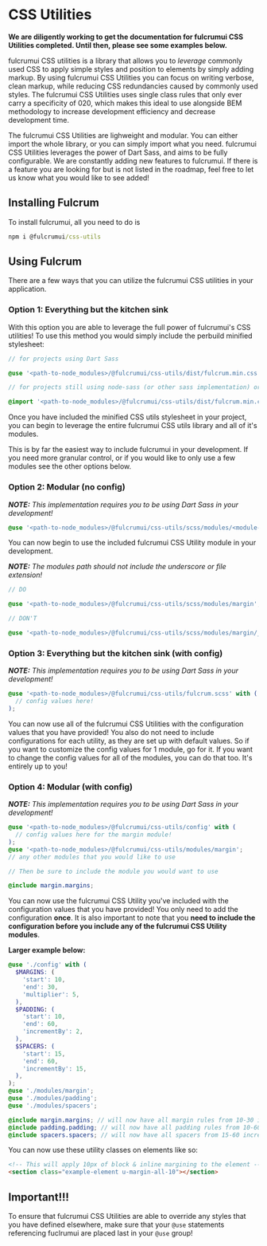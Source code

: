 # CSS Utilities

**We are diligently working to get the documentation for fulcrumui CSS Utilities completed. Until then, please see some examples below.**

fulcrumui CSS utilities is a library that allows you to *leverage* commonly used CSS to apply simple styles and position to elements by simply adding markup. By using fulcrumui CSS Utilities you can focus on writing verbose, clean markup, while reducing CSS redundancies caused by commonly used styles. The fulcrumui CSS Utilities uses single class rules that only ever carry a specificity of 020, which makes this ideal to use alongside BEM methodology to increase development efficiency and decrease development time.

The fulcrumui CSS Utilities are lighweight and modular. You can either import the whole library, or you can simply import what you need. fulcrumui CSS Utilities leverages the power of Dart Sass, and aims to be fully configurable. We are constantly adding new features to fulcrumui. If there is a feature you are looking for but is not listed in the roadmap, feel free to let us know what you would like to see added!

## Installing Fulcrum

To install fulcrumui, all you need to do is

```cmd
npm i @fulcrumui/css-utils
```

## Using Fulcrum

There are a few ways that you can utilize the fulcrumui CSS utilities in your application.

### **Option 1: Everything but the kitchen sink**

With this option you are able to leverage the full power of fulcrumui's CSS utilities! To use this method you would simply include the perbuild minified stylesheet:

```scss
// for projects using Dart Sass

@use '<path-to-node_modules>/@fulcrumui/css-utils/dist/fulcrum.min.css';

// for projects still using node-sass (or other sass implementation) or Vanilla CSS

@import '<path-to-node_modules>/@fulcrumui/css-utils/dist/fulcrum.min.css';
```

Once you have included the minified CSS utils stylesheet in your project, you can begin to leverage the entire fulcrumui CSS utils library and all of it's modules.

This is by far the easiest way to include fulcrumui in your development. If you need more granular control, or if you would like to only use a few modules see the other options below.

### **Option 2: Modular (no config)**

_**NOTE:** This implementation requires you to be using Dart Sass in your development!_

```scss
@use '<path-to-node_modules>/@fulcrumui/css-utils/scss/modules/<module-name>';
```

You can now begin to use the included fulcrumui CSS Utility module in your development.

_**NOTE:** The modules path should not include the underscore or file extension!_

```scss
// DO

@use '<path-to-node_modules>/@fulcrumui/css-utils/scss/modules/margin';

// DON'T

@use '<path-to-node_modules>/@fulcrumui/css-utils/scss/modules/margin/_index.scss';
```

### **Option 3: Everything but the kitchen sink (with config)**

_**NOTE:** This implementation requires you to be using Dart Sass in your development!_

```scss
@use '<path-to-node_modules>/@fulcrumui/css-utils/fulcrum.scss' with (
  // config values here!
);
```

You can now use all of the fulcrumui CSS Utilities with the configuration values that you have provided! You also do not need to include configurations for each utility, as they are set up with default values. So if you want to customize the config values for 1 module, go for it. If you want to change the config values for all of the modules, you can do that too. It's entirely up to you!

### **Option 4: Modular (with config)**

_**NOTE:** This implementation requires you to be using Dart Sass in your development!_

```scss
@use '<path-to-node_modules>/@fulcrumui/css-utils/config' with (
  // config values here for the margin module!
);
@use '<path-to-node_modules>/@fulcrumui/css-utils/modules/margin';
// any other modules that you would like to use

// Then be sure to include the module you would want to use

@include margin.margins;
```

You can now use the fulcrumui CSS Utility you've included with the configuration values that you have provided! You only need to add the configuration **once**. It is also important to note that you **need to include the configuration before you include any of the fulcrumui CSS Utility modules**.

**Larger example below:**

```scss
@use './config' with (
  $MARGINS: (
    'start': 10,
    'end': 30,
    'multiplier': 5,
  ),
  $PADDING: (
    'start': 10,
    'end': 60,
    'incrementBy': 2,
  ),
  $SPACERS: (
    'start': 15,
    'end': 60,
    'incrementBy': 15,
  ),
);
@use './modules/margin';
@use './modules/padding';
@use './modules/spacers';

@include margin.margins; // will now have all margin rules from 10-30 incremented by 5 (10, 15, 20...30)
@include padding.padding; // will now have all padding rules from 10-60 incremented by 2 (10, 12, 14...60)
@include spacers.spacers; // will now have all spacers from 15-60 incremented by 15 (15, 30, 45, 60);
```

You can now use these utility classes on elements like so:

```html
<!-- This will apply 10px of block & inline margining to the element -->
<section class="example-element u-margin-all-10"></section>
```

## **Important!!!**
To ensure that fulcrumui CSS Utilities are able to override any styles that you have defined elsewhere, make sure that your `@use` statements referencing fuclrumui are placed last in your `@use` group!
